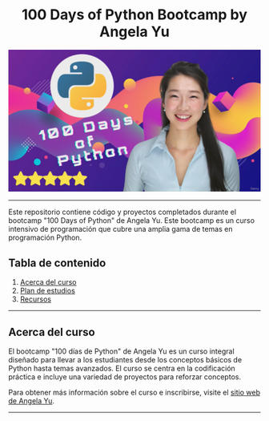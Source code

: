 <div align="center">
<h1> 100 Days of Python Bootcamp by Angela Yu</h1>
</div>

![Course Logo](logo.png)

---
Este repositorio contiene código y proyectos completados durante el bootcamp "100 Days of Python" de Angela Yu. Este
bootcamp es un curso intensivo de programación que cubre una amplia gama de temas en programación Python.

## Tabla de contenido

1. [Acerca del curso](#about-the-course)
2. [Plan de estudios](#-beginner)
3. [Recursos](#resources)

---

## Acerca del curso

El bootcamp "100 días de Python" de Angela Yu es un curso integral diseñado para llevar a los estudiantes desde los conceptos básicos de Python hasta temas avanzados. El curso se centra en la codificación práctica e incluye una variedad de proyectos para reforzar conceptos.

Para obtener más información sobre el curso e inscribirse, visite el [sitio web de Angela Yu](https://www.appbrewery.co/).

---